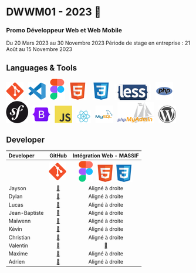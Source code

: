 # DWWM01 - 2023 👋  
### Promo Développeur Web et Web Mobile  
Du 20 Mars 2023 au 30 Novembre 2023 
Période de stage en entreprise : 21 Août au 15 Novembre 2023
## Languages & Tools  
![imgGit](./profile/img/git.svg)&nbsp;&nbsp;
![imgVscode](./profile/img/vscode.svg)&nbsp;&nbsp;
![imgFigma](./profile/img/figma.svg)&nbsp;&nbsp;
![imgHtml](./profile/img/html.svg) &nbsp;&nbsp;
![imgCSS](./profile/img/css.svg)&nbsp;&nbsp;
![imgLess](./profile/img/less-1.svg)&nbsp;&nbsp; 
![imgPhp](./profile/img/php.svg)&nbsp;&nbsp;
![imgSymfony](./profile/img/symfony.svg)&nbsp;&nbsp;
![imgBootStrap](./profile/img/bootstrap.svg)&nbsp;&nbsp; 
![imgJs](./profile/img/javascript.svg)&nbsp;&nbsp;
![imgReact](./profile/img/react.svg)&nbsp;&nbsp;
![imgMySql](./profile/img/mysql.svg)&nbsp;&nbsp;
![imgPhpMyAdmin](./profile/img/PhpMyAdmin.svg)&nbsp;&nbsp;
![imgWordpress](./profile/img/wordpress.svg)  


## Developer  

| Developer | GitHub | Intégration Web - MASSIF |
| :---- |:-----:| :-----:|
|   |  ![imgGit](./profile/img/git.svg)&nbsp;  |  ![imgFigma](./profile/img/figma.svg)&nbsp; ![imgHtml](./profile/img/html.svg)&nbsp;![imgCSS](./profile/img/css.svg)|
| Jayson  | <a href="https://github.com/Gazon-unlimited">🔗</a> |   Aligné à droite |
| Dylan  | <a href="https://github.com/DylanBruxelle">🔗</a>    |    Aligné à droite |
| Lucas  | <a href="https://github.com/LucasDEKINDT">🔗</a>     |    Aligné à droite |
| Jean-Baptiste  | <a href="https://github.com/jubeyds">🔗</a>  |    Aligné à droite |
| Maïwenn  | <a href="https://github.com/MaiwL">🔗</a>          |    Aligné à droite |
| Kévin  | <a href="https://github.com/kvnlblc">🔗</a>          |    Aligné à droite |
| Christian  | <a href="https://github.com/ChristianJulien1">🔗</a> |    Aligné à droite |
| Valentin  | <a href="https://github.com/vquersin">🔗</a>          |    <a href="https://github.com/AFCI-DWWM01-2023/MASSIF-VQ.git">🔗</a> |
| Maxime  | <a href="https://github.com/maximevcgn">🔗</a>          |    Aligné à droite |
| Adrien  | <a href="https://github.com/VoisinAdrien">🔗</a>        |    Aligné à droite |


<!--
https://github.com/AFCI-DWWM01-2023/MASSIF-VQ.git

**Here are some ideas to get you started:**
- [Massif](https://github.com/AFCI-DWWM01-2023/MASSIF)

🙋‍♀️ A short introduction - what is your organization all about?
🌈 Contribution guidelines - how can the community get involved?
👩‍💻 Useful resources - where can the community find your docs? Is there anything else the community should know?
🍿 Fun facts - what does your team eat for breakfast?
🧙 Remember, you can do mighty things with the power of [Markdown](https://docs.github.com/github/writing-on-github/getting-started-with-writing-and-formatting-on-github/basic-writing-and-formatting-syntax)
-->
